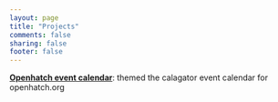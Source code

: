 ```yaml
---
layout: page
title: "Projects"
comments: false
sharing: false
footer: false
---
```


**[Openhatch event calendar][2]**: themed the calagator event calendar for openhatch.org

[2]: http://events.openhatch.org
